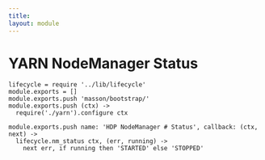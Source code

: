 ```yaml
---
title: 
layout: module
---
```


# YARN NodeManager Status

    lifecycle = require '../lib/lifecycle'
    module.exports = []
    module.exports.push 'masson/bootstrap/'
    module.exports.push (ctx) ->
      require('./yarn').configure ctx

    module.exports.push name: 'HDP NodeManager # Status', callback: (ctx, next) ->
      lifecycle.nm_status ctx, (err, running) ->
        next err, if running then 'STARTED' else 'STOPPED'

